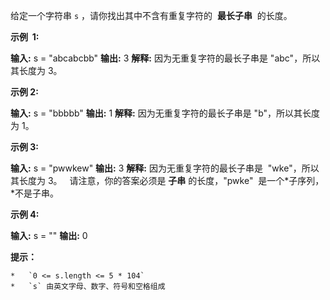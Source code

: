 给定一个字符串 `s` ，请你找出其中不含有重复字符的  **最长子串**  的长度。

**示例  1:**

**输入:** s = "abcabcbb"
**输出:** 3
**解释:** 因为无重复字符的最长子串是 "abc"，所以其长度为 3。

**示例 2:**

**输入:** s = "bbbbb"
**输出:** 1
**解释:** 因为无重复字符的最长子串是 "b"，所以其长度为 1。

**示例 3:**

**输入:** s = "pwwkew"
**输出:** 3
**解释:** 因为无重复字符的最长子串是  "wke"，所以其长度为 3。
  请注意，你的答案必须是 **子串** 的长度，"pwke"  是一个*子序列，*不是子串。

**示例 4:**

**输入:** s = ""
**输出:** 0

**提示：**

    *   `0 <= s.length <= 5 * 104`
    *   `s` 由英文字母、数字、符号和空格组成
